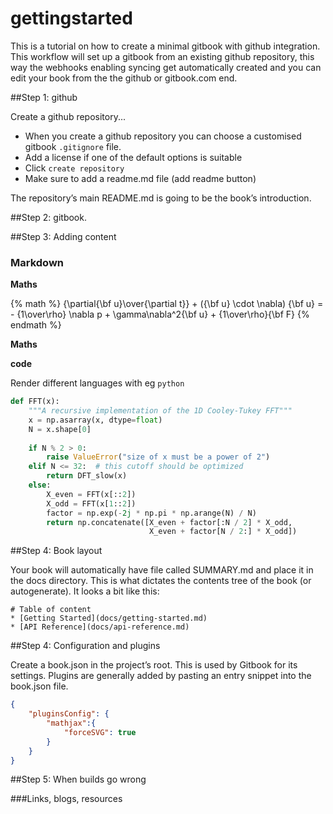 # gettingstarted

This is a tutorial on how to create a minimal gitbook with github integration. This workflow will set up a gitbook from an existing github repository, this way the webhooks enabling syncing get automatically created and you can edit your book from the the github or gitbook.com end.


##Step 1: github

Create a github repository...[](https://help.github.com/articles/creating-a-new-repository/)

* When you create a github repository you can choose a customised gitbook `.gitignore` file. 
* Add a license if one of the default options is suitable
* Click `create repository`
* Make sure to add a readme.md file (add readme button)

The repository’s main README.md is going to be the book’s introduction.

##Step 2: gitbook.


##Step 3: Adding content

### Markdown

__Maths__

{% math %}
 {\partial{\bf u}\over{\partial t}} + ({\bf u} \cdot \nabla) {\bf u} = - {1\over\rho} \nabla p + \gamma\nabla^2{\bf u} + {1\over\rho}{\bf F} 
{% endmath %}


__Maths__

__code__

Render different languages with eg ```python ```

```python
def FFT(x):
    """A recursive implementation of the 1D Cooley-Tukey FFT"""
    x = np.asarray(x, dtype=float)
    N = x.shape[0]
    
    if N % 2 > 0:
        raise ValueError("size of x must be a power of 2")
    elif N <= 32:  # this cutoff should be optimized
        return DFT_slow(x)
    else:
        X_even = FFT(x[::2])
        X_odd = FFT(x[1::2])
        factor = np.exp(-2j * np.pi * np.arange(N) / N)
        return np.concatenate([X_even + factor[:N / 2] * X_odd,
                               X_even + factor[N / 2:] * X_odd])

```

##Step 4: Book layout 

Your book will automatically have file called SUMMARY.md and place it in the docs directory. This is what dictates the contents tree of the book (or autogenerate). It looks a bit like this:

```
# Table of content 
* [Getting Started](docs/getting-started.md)
* [API Reference](docs/api-reference.md)
```



##Step 4: Configuration and plugins

Create a book.json in the project’s root. This is used by Gitbook for its settings. Plugins are generally added by pasting an entry snippet into the book.json file. 


```json
{
    "pluginsConfig": {
        "mathjax":{
            "forceSVG": true
        }
    }
}

```

##Step 5: When builds go wrong


###Links, blogs, resources

[](https://medium.com/@gpbl/how-to-use-gitbook-to-publish-docs-for-your-open-source-npm-packages-465dd8d5bfba#.acdr3enfr)

